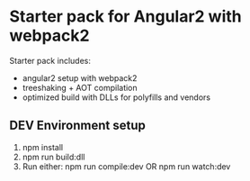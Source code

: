 Starter pack for Angular2 with webpack2
=======================================

Starter pack includes:
- angular2 setup with webpack2 
- treeshaking + AOT compilation
- optimized build with DLLs for polyfills and vendors

DEV Environment setup
---------------------

1. npm install
2. npm run build:dll
3. Run either: npm run compile:dev OR npm run watch:dev




